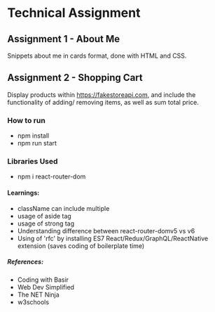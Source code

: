 # Technical Assignment

## Assignment 1 - About Me

Snippets about me in cards format, done with HTML and CSS.

## Assignment 2 - Shopping Cart

Display products within https://fakestoreapi.com, and include the functionality of adding/ removing items, as well as sum total price.

### How to run

- npm install
- npm run start

### Libraries Used

- npm i react-router-dom

#### Learnings:

- className can include multiple
- usage of aside tag
- usage of strong tag
- Understanding difference between react-router-domv5 vs v6
- Using of 'rfc' by installing ES7 React/Redux/GraphQL/ReactNative extension (saves coding of boilerplate time)

##### References:

- Coding with Basir
- Web Dev Simplified
- The NET Ninja
- w3schools
